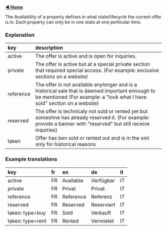 [**◀ Home**](./)

The Availability of a property defines in what state/lifecycle the current offer is in. Each property can only be in one state at one perticular time.

### Explanation

key | description
:--- | :---
active | The offer is active and is open for inquiries.
private | The offer is active but at a special private section that required special access. (For example: exclusive sections on a website)
reference | The offer is not available anylonger and is a historical sale that is deemed important ennough to be mentioned (For example: a "look what I have sold" section on a website)
reserved | The offer is technicaly not sold or rented yet but someohne has already reserved it. (For example: provide a banner with "reserved" but still receive inquiries)
taken | Offer has ben sold or rented out and is in the xml only for historical reasons

### Example translations

key | fr | en | de | it
:--- | :--- | :--- | :--- | :---
active | FR | Available | Verfügbar | IT
private | FR | Privat | Privat | IT
reference | FR | Reference | Referenz | IT
reserved | FR | Reserved | Reserviert | IT
taken: type=buy | FR | Sold | Verkauft | IT
taken: type=rent | FR | Rented | Vermietet | IT